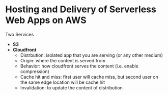 # Hosting and Delivery of Serverless Web Apps on AWS



Two Services

- **S3**
- **Cloudfront**
  - Distrbution: isolated app that you are serving (or any other medium)
  - Origin: where the content is served from
  - Behavior: how cloudfront serves the content (i.e. enable compression)
  - Cache hit and miss: first user will cache miss,  but second user on the same edge location will be cache hit
  - Invalidation: to update the content of distribution 

